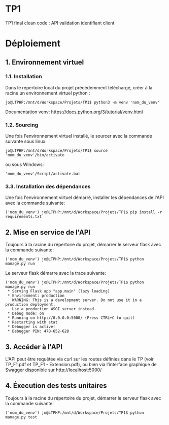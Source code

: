 # TP1
TP1 final clean code : API validation identifiant client 

# Déploiement
## 1. Environnement virtuel
### 1.1. Installation
Dans le répertoire local du projet précédemment téléchargé, créer à la racine un environnement virtuel python :
``` console
jo@LTPHP:/mnt/d/Workspace/Projets/TP1$ python3 -m venv 'nom_du_venv'
```
Documentation venv: https://docs.python.org/3/tutorial/venv.html
### 1.2. Sourcing
Une fois l'environnement virtuel installé, le sourcer avec la commande suivante sous linux:
``` console
jo@LTPHP:/mnt/d/Workspace/Projets/TP1$ source 'nom_du_venv'/bin/activate
```
ou sous Windows:
``` console
'nom_du_venv'/Script/activate.bat
```
### 3.3. Installation des dépendances
Une fois l'environnement virtuel démarré, installer les dépendances de l'API avec la commande suivante:
``` console
('nom_du_venv') jo@LTPHP:/mnt/d/Workspace/Projets/TP1$ pip install -r requirements.txt
```

## 2. Mise en service de l'API
Toujours à la racine du répertoire du projet, démarrer le serveur flask avec la commande suivante:
``` console
('nom_du_venv') jo@LTPHP:/mnt/d/Workspace/Projets/TP1$ python manage.py run
```
Le serveur flask démarre avec la trace suivante:
``` console
('nom_du_venv') jo@LTPHP:/mnt/d/Workspace/Projets/TP1$ python manage.py run
 * Serving Flask app "app.main" (lazy loading)
 * Environment: production
   WARNING: This is a development server. Do not use it in a production deployment.
   Use a production WSGI server instead.
 * Debug mode: on
 * Running on http://0.0.0.0:5000/ (Press CTRL+C to quit)
 * Restarting with stat
 * Debugger is active!
 * Debugger PIN: 470-652-628
```
## 3. Accéder à l'API
L'API peut être requêtée via curl sur les routes définies dans le TP (voir TP_F1.pdf et TP_F1 - Extension.pdf), ou bien via l'interface graphique de Swagger disponible sur
http://localhost:5000/

## 4. Éxecution des tests unitaires
Toujours à la racine du répertoire du projet, démarrer le serveur flask avec la commande suivante:
``` console
('nom_du_venv') jo@LTPHP:/mnt/d/Workspace/Projets/TP1$ python manage.py test
```
